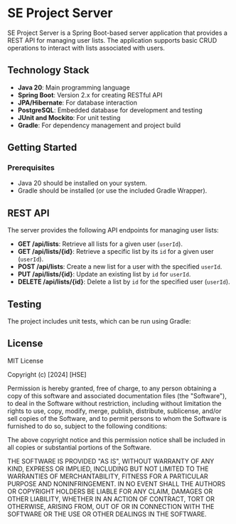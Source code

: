 # SE Project Server

SE Project Server is a Spring Boot-based server application that provides a REST API for managing user lists. The application supports basic CRUD operations to interact with lists associated with users.

## Technology Stack

- **Java 20**: Main programming language
- **Spring Boot**: Version 2.x for creating RESTful API
- **JPA/Hibernate**: For database interaction
- **PostgreSQL**: Embedded database for development and testing
- **JUnit and Mockito**: For unit testing
- **Gradle**: For dependency management and project build

## Getting Started

### Prerequisites

- Java 20 should be installed on your system.
- Gradle should be installed (or use the included Gradle Wrapper).

## REST API

The server provides the following API endpoints for managing user lists:

- **GET /api/lists**: Retrieve all lists for a given user (`userId`).
- **GET /api/lists/{id}**: Retrieve a specific list by its `id` for a given user (`userId`).
- **POST /api/lists**: Create a new list for a user with the specified `userId`.
- **PUT /api/lists/{id}**: Update an existing list by `id` for `userId`.
- **DELETE /api/lists/{id}**: Delete a list by `id` for the specified user (`userId`).


## Testing

The project includes unit tests, which can be run using Gradle:

## License

MIT License

Copyright (c) [2024] [HSE]

Permission is hereby granted, free of charge, to any person obtaining a copy of this software and associated documentation files (the "Software"), to deal in the Software without restriction, including without limitation the rights to use, copy, modify, merge, publish, distribute, sublicense, and/or sell copies of the Software, and to permit persons to whom the Software is furnished to do so, subject to the following conditions:

The above copyright notice and this permission notice shall be included in all copies or substantial portions of the Software.

THE SOFTWARE IS PROVIDED "AS IS", WITHOUT WARRANTY OF ANY KIND, EXPRESS OR IMPLIED, INCLUDING BUT NOT LIMITED TO THE WARRANTIES OF MERCHANTABILITY, FITNESS FOR A PARTICULAR PURPOSE AND NONINFRINGEMENT. IN NO EVENT SHALL THE AUTHORS OR COPYRIGHT HOLDERS BE LIABLE FOR ANY CLAIM, DAMAGES OR OTHER LIABILITY, WHETHER IN AN ACTION OF CONTRACT, TORT OR OTHERWISE, ARISING FROM, OUT OF OR IN CONNECTION WITH THE SOFTWARE OR THE USE OR OTHER DEALINGS IN THE SOFTWARE.